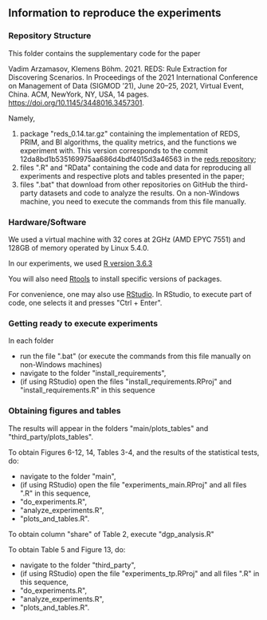 ## Information to reproduce the experiments

### Repository Structure

This folder contains the supplementary code for the paper 

Vadim Arzamasov, Klemens Böhm. 2021. REDS: Rule Extraction for Discovering
Scenarios. In Proceedings of the 2021 International Conference on
Management of Data (SIGMOD ’21), June 20–25, 2021, Virtual Event, China.
ACM, NewYork, NY, USA, 14 pages. https://doi.org/10.1145/3448016.3457301. 

Namely,
1. package "reds_0.14.tar.gz" containing the implementation of REDS, PRIM, and BI algorithms, the quality metrics, and the functions we experiment with. 
This version corresponds to the commit 12da8bd1b535169975aa686d4bdf4015d3a46563 in the [reds repository](https://github.com/Arzik1987/reds);
2. files ".R" and "RData" containing the code and data for reproducing all experiments and respective plots and tables presented in the paper;
3. files ".bat" that download from other repositories on GitHub the third-party datasets and code to analyze the results. On a non-Windows machine, you need to execute the commands from this file manually.


### Hardware/Software

We used a virtual machine with 32 cores at 2GHz (AMD EPYC 7551) and 128GB of memory operated by Linux 5.4.0. 

In our experiments, we used [R version 3.6.3](https://cran.r-project.org/bin/windows/base/old/3.6.3/) 

You will also need [Rtools](https://cran.rstudio.com/bin/windows/Rtools/Rtools35.exe) to install specific versions of packages.

For convenience, one may also use [RStudio](https://www.rstudio.com/products/rstudio/download/#download). In RStudio, to execute part of code, one selects it and presses "Ctrl + Enter".  


### Getting ready to execute experiments

In each folder
* run the file ".bat" (or execute the commands from this file manually on non-Windows machines)
* navigate to the folder "install_requirements",
* (if using RStudio) open the files  "install_requirements.RProj" and "install_requirements.R" in this sequence


### Obtaining figures and tables 

The results will appear in the folders "main/plots_tables" and "third_party/plots_tables".

To obtain Figures 6-12, 14, Tables 3-4, and the results of the statistical tests, do:
* navigate to the folder "main",
* (if using RStudio) open the file "experiments_main.RProj" and all files ".R" in this sequence,
* "do_experiments.R",
* "analyze_experiments.R",
* "plots_and_tables.R".

To obtain column "share" of Table 2, execute "dgp_analysis.R"

To obtain Table 5 and Figure 13, do:
* navigate to the folder "third_party",
* (if using RStudio) open the file "experiments_tp.RProj" and all files ".R" in this sequence,
* "do_experiments.R",
* "analyze_experiments.R",
* "plots_and_tables.R".
